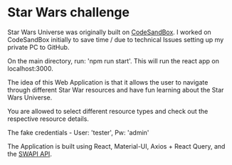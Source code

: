 # Star Wars challenge

Star Wars Universe was originally built on [CodeSandBox](https://codesandbox.io/s/github/Rodney1988/challenge "Open via CodeSandbox"). I worked on CodeSandBox initially to save time / due to technical Issues setting up my private PC to GitHub.

On the main directory, run: 'npm run start'.
This will run the react app on localhost:3000.

The idea of this Web Application is that it allows the user to navigate through different Star War resources and have fun learning about the Star Wars Universe.

You are allowed to select different resource types and check out the respective resource details.

The fake credentials - User: 'tester', Pw: 'admin'

The Application is built using React, Material-UI, Axios + React Query, and the [SWAPI API](https://swapi.dev/ "navigate to the API").
